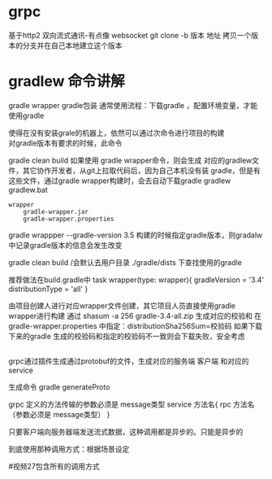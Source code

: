# grpc
基于http2 双向流式通讯-有点像 websocket
git clone -b 版本  地址
拷贝一个版本的分支并在自己本地建立这个版本


# gradlew 命令讲解
 gradle wrapper gradle包装
 通常使用流程：下载gradle ，配置环境变量，才能使用gradle
 
 使得在没有安装grale的机器上，依然可以通过次命令进行项目的构建  
 对gradle版本有要求的时候，此命令
 
 gradle clean build
 如果使用 gradle wrapper命令，则会生成 对应的gradlew文件，其它协作开发者，从git上拉取代码后，因为自己本机没有装
 gradle，但是有这些文件，通过gradle wrapper构建时，会去自动下载gradle
    gradlew
    gradlew.bat
    
    wrapper
        gradle-wrapper.jar
        gradle-wrapper.properties
  
gradle wrappper --gradle-version 3.5 构建的时候指定gradle版本，则gradalw中记录gradle版本的信息会发生改变

gradle clean build /会默认去用户目录 ./gradle/dists 下查找使用的gradle

推荐做法在build.gradle中
 task wrapper(type: wrapper){
    gradleVersion = '3.4'
    distributionType = 'all'
 }
 
 由项目创建人进行对应wrapper文件创建，其它项目人员直接使用gradle wrapper进行构建
 通过 shasum -a 256 gradle-3.4-all.zip 生成对应的校验和
 在 gradle-wrapper.properties 中指定：distributionSha256Sum=校验码
 如果下载下来的gradle 生成的校验码和指定的校验码不一致则会下载失败，安全考虑
 
 ## 
 grpc通过插件生成通过protobuf的文件，生成对应的服务端 客户端 和对应的service
 
 生成命令  gradle generateProto
 
 grpc 定义的方法传输的参数必须是 message类型
 service 方法名{
 rpc 方法名（参数必须是 message类型）
  }
  
  只要客户端向服务器端发送流式数据，这种调用都是异步的。只能是异步的
  
  到底使用那种调用方式：根据场景设定
  
  #视频27包含所有的调用方式
 
 